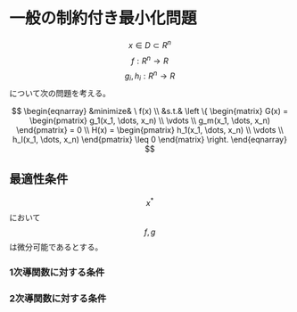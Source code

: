 # 一般の制約付き最小化問題

$$x \in D \subset R^n$$
$$f:R^n \rightarrow R$$
$$g_i,h_i:R^n \rightarrow R$$
について次の問題を考える。

$$
\begin{eqnarray}
&minimize& \ f(x) \\
&s.t.&
\left \{
\begin{matrix}
G(x) =
\begin{pmatrix}
  g_1(x_1, \dots, x_n) \\
  \vdots \\
  g_m(x_1, \dots, x_n)
\end{pmatrix}
= 0 \\
H(x) =
\begin{pmatrix}
  h_1(x_1, \dots, x_n) \\
  \vdots \\
  h_l(x_1, \dots, x_n)
\end{pmatrix}
\leq 0
\end{matrix}
\right.
\end{eqnarray}
$$

## 最適性条件

$$x^* $$ において $$f,g$$ は微分可能であるとする。

### 1次導関数に対する条件

<center>

</center>

### 2次導関数に対する条件


